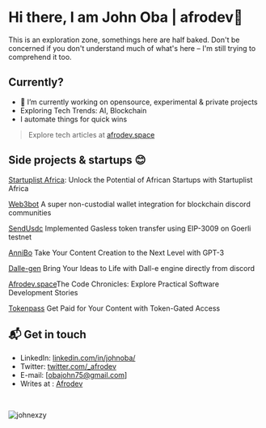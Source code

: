 # Hi there, I am John Oba | afrodev👋

This is an exploration zone, somethings here are half baked. Don't be concerned if you don't understand much of what's here – I'm still trying to comprehend it too.

## Currently?

- 🔭 I’m currently working on opensource, experimental & private projects
- Exploring Tech Trends: AI, Blockchain 
- I automate things for quick wins

> Explore tech articles at [afrodev.space][3]

## Side projects  & startups 😊
<p><a href="https://startuplist.africa" target="_blank">Startuplist Africa</a>: Unlock the Potential of African Startups with Startuplist Africa</p>
<p><a href="https://web3bot.gg" target="_blank">Web3bot</a> A super non-custodial wallet integration for blockchain discord communities</p>
<p><a href="https://sendusdc.surge.sh" target="_blank">SendUsdc</a> Implemented Gasless token transfer using EIP-3009 on Goerli testnet </p>
<p><a href="https://annibo.up.railway.app/" target="_blank">AnniBo</a> Take Your Content Creation to the Next Level with GPT-3 </p>
<p><a href="https://github.com/johnexzy/Dalle-gen" target="_blank">Dalle-gen</a> Bring Your Ideas to Life with Dall-e engine directly from discord </p>
<p><a href="https://afrodev.space" target="_blank">Afrodev.space</a>The Code Chronicles: Explore Practical Software Development Stories</p>
<p><a href="https://github.com/johnexzy/tokenpass-contract" target="_blank">Tokenpass</a> Get Paid for Your Content with Token-Gated Access </p>

## 📬 Get in touch

- LinkedIn: [linkedin.com/in/johnoba/][1]
- Twitter: [twitter.com/_afrodev][2]
- E-mail: [obajohn75@gmail.com]
- Writes at : [Afrodev][3]
<br/>
<p align="left"> <img src="https://komarev.com/ghpvc/?username=johnexzy&label=Profile%20views&color=0e75b6&style=flat" alt="johnexzy" /> </p>

[1]: https://www.linkedin.com/in/johnoba/
[2]: https://twitter.com/intent/follow?screen_name=_afrodev
[3]: https://afrodev.space
[4]: https://annibo.up.railway.app/
